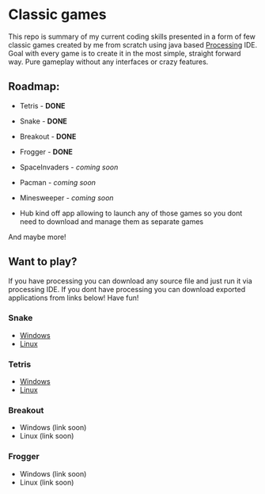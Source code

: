 # Classic games
This repo is summary of my current coding skills presented in a form of few classic games created by me from scratch using java based
[Processing](https://processing.org/) IDE. Goal with every game is to create it in the most simple, straight forward way. Pure gameplay without any interfaces or crazy features.

## Roadmap:
* Tetris - **DONE**
* Snake - **DONE**
* Breakout - **DONE**
* Frogger - **DONE**
* SpaceInvaders - *coming soon*
* Pacman - *coming soon*
* Minesweeper - *coming soon*

* Hub kind off app allowing to launch any of those games so you dont need to download and manage them as separate games

And maybe more!



## Want to play?
If you have processing you can download any source file and just run it via processing IDE. If you dont have processing you can download exported applications from links below! Have fun!

### Snake
* [Windows](https://drive.google.com/open?id=1AKfwnhJ1ts5v3HZ8sBrYTU6QDy3y1ZaR)
* [Linux](https://drive.google.com/open?id=1OuX8p7iIZtEXSlZWcNoMPKeL8xXCf1sJ)

### Tetris
* [Windows](https://drive.google.com/open?id=1J1--KHd5Kzanm2BkKUlM23yW0FMPRhuA)
* [Linux](https://drive.google.com/open?id=18ULLImNbNNjHW4ahzYaYEIObxLD2xTQ-)

### Breakout
* Windows (link soon)
* Linux (link soon) 

### Frogger
* Windows (link soon)
* Linux (link soon) 


